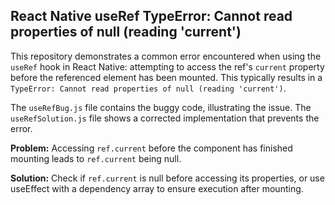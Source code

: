 ## React Native useRef TypeError: Cannot read properties of null (reading 'current')

This repository demonstrates a common error encountered when using the `useRef` hook in React Native: attempting to access the ref's `current` property before the referenced element has been mounted. This typically results in a `TypeError: Cannot read properties of null (reading 'current')`.

The `useRefBug.js` file contains the buggy code, illustrating the issue.  The `useRefSolution.js` file shows a corrected implementation that prevents the error.

**Problem:** Accessing `ref.current` before the component has finished mounting leads to `ref.current` being null.

**Solution:** Check if `ref.current` is null before accessing its properties, or use useEffect with a dependency array to ensure execution after mounting.
